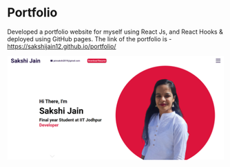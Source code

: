 # Portfolio

Developed a portfolio website for myself using React Js, and React Hooks & deployed using GitHub pages. The link of the portfolio is - https://sakshijain12.github.io/portfolio/

![Screenshot](./Screenshot.png)
